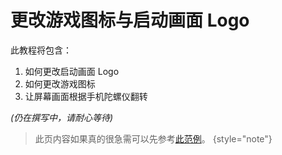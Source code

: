 # 更改游戏图标与启动画面 Logo

此教程将包含：
1. 如何更改启动画面 Logo
2. 如何更改游戏图标
3. 让屏幕画面根据手机陀螺仪翻转

_(仍在撰写中，请耐心等待)_

> 此页内容如果真的很急需可以先参考[此范例](https://github.com/eslym/rmmz-cordova/exampple)。
{style="note"}

